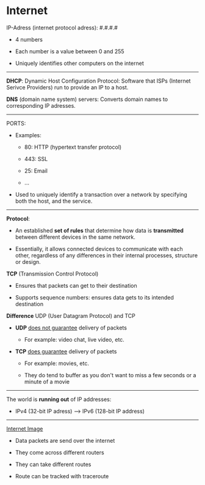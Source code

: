 # Internet

IP-Adress (internet protocol adress): #.#.#.#

- 4 numbers

- Each number is a value between 0 and 255

- Uniquely identifies other computers on the internet

---

**DHCP**: Dynamic Host Configuration Protocol: Software that ISPs (Internet Serivce Providers) run to provide an IP to a host.

**DNS** (domain name system) servers: Converts domain names to corresponding IP adresses.

---

PORTS:

- Examples:
  
  - 80: HTTP (hypertext transfer protocol)
  
  - 443: SSL
  
  - 25: Email
  
  - ...

- Used to uniquely identify a transaction over a network by specifying both the host, and the service.

---

**Protocol**: 

- An established **set of rules** that determine how data is **transmitted** between different devices in the same network.

- Essentially, it allows connected devices to communicate with each other, regardless of any differences in their internal processes, structure or design.

**TCP** (Transmission Control Protocol)

- Ensures that packets can get to their destination

- Supports sequence numbers: ensures data gets to its intended destination

**Difference** UDP (User Datagram Protocol) and TCP

- **UDP** <u>does not guarantee</u> delivery of packets
  
  - For example: video chat, live video, etc.

- **TCP** <u>does guarantee</u> delivery of packets 
  
  - For example: movies, etc.
  
  - They do tend to buffer as you don't want to miss a few seconds or a minute of a movie

---

The world is **running out** of IP addresses:

- IPv4 (32-bit IP adress) --> IPv6 (128-bit IP address)

---

[Internet Image](Internet.png)

- Data packets are send over the internet

- They come across different routers

- They can take different routes

- Route can be tracked with traceroute
